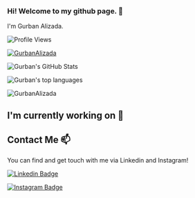### Hi! Welcome to my github page. 👋
I'm Gurban Alizada.

![Profile Views](https://komarev.com/ghpvc/?username=GurbanAlizada)
<p align="left"> <a href="https://github.com/ryo-ma/github-profile-trophy"><img src="https://github-profile-trophy.vercel.app/?username=GurbanAlizada" alt="GurbanAlizada" /></a> </p>


![Gurban's GitHub Stats](https://github-readme-stats.vercel.app/api?username=GurbanAlizada)


![Gurban's top languages](https://github-readme-stats.vercel.app/api/top-langs/?username=GurbanAlizada)

<p><img align="center" src="https://github-readme-streak-stats.herokuapp.com/?user=GurbanAlizada" alt="GurbanAlizada" /></p>



<!--
**GurbanAlizada/GurbanAlizada** is a ✨ _special_ ✨ repository because its `README.md` (this file) appears on your GitHub profile.



Here are some ideas to get you started:

- 🔭 I’m currently working on ...
- 🌱 I’m currently learning ...
- 👯 I’m looking to collaborate on ...
- 🤔 I’m looking for help with ...
- 💬 Ask me about ...
- 📫 How to reach me: ...
- 😄 Pronouns: ...
- ⚡ Fun fact: ...
-->

## I'm currently working on 🔭


## Contact Me 📫

You can find and get touch with me via Linkedin and Instagram!

[![Linkedin Badge](https://img.shields.io/badge/gurbanalizada-follow%20on%20linkedin-blue?style=for-the-badge&logo=linkedin)](https://linkedin.com/in/gurbanalizada)


[![Instagram Badge](https://img.shields.io/badge/gurbanalizada10-follow%20on%20instagram-blue?style=for-the-badge&logo=instagram)](https://instagram.com/gurbanalizada10/)


